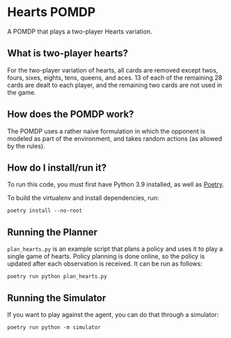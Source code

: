 # Hearts POMDP

A POMDP that plays a two-player Hearts variation.

## What is two-player hearts?

For the two-player variation of hearts, all cards are removed except twos, fours, sixes, eights,
tens, queens, and aces. 13 of each of the remaining 28 cards are dealt to each player,
and the remaining two cards are not used in the game.

## How does the POMDP work?

The POMDP uses a rather naive formulation in which the opponent is modeled as part of the
environment, and takes random actions (as allowed by the rules).

## How do I install/run it?

To run this code, you must first have Python 3.9 installed, as well as
[Poetry](https://python-poetry.org/).

To build the virtualenv and install dependencies, run:
```
poetry install --no-root
```

## Running the Planner

`plan_hearts.py` is an example script that plans a policy and uses it to play a
single game of hearts. Policy planning is done online, so the policy is updated after
each observation is received. It can be run as follows:

```
poetry run python plan_hearts.py
```

## Running the Simulator

If you want to play against the agent, you can do that through a simulator:

```
poetry run python -m simulator
```
